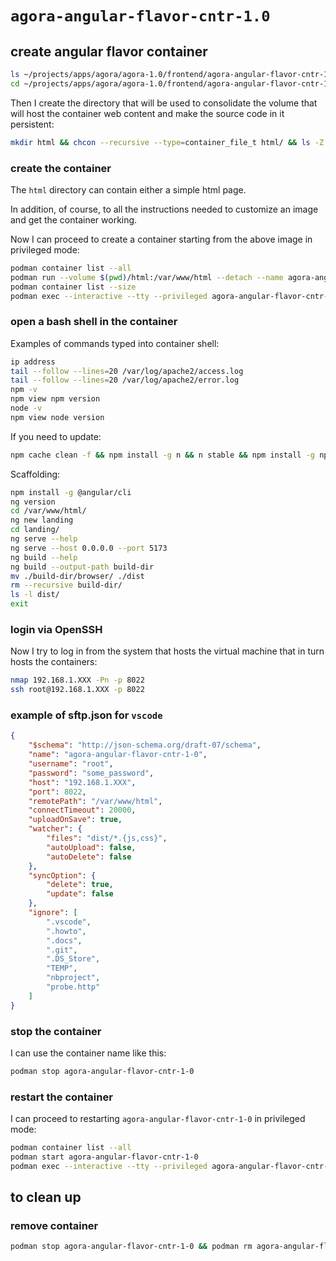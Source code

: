 # `agora-angular-flavor-cntr-1.0`

## create angular flavor container

```bash
ls ~/projects/apps/agora/agora-1.0/frontend/agora-angular-flavor-cntr-1.0
cd ~/projects/apps/agora/agora-1.0/frontend/agora-angular-flavor-cntr-1.0
```

Then I create the directory that will be used to consolidate the volume that will host the container web content and make the source code in it persistent:

```bash
mkdir html && chcon --recursive --type=container_file_t html/ && ls -Z
```

### create the container

The `html` directory can contain either a simple html page.

In addition, of course, to all the instructions needed to customize an image and get the container working.

Now I can proceed to create a container starting from the above image in privileged mode:

```bash
podman container list --all
podman run --volume $(pwd)/html:/var/www/html --detach --name agora-angular-flavor-cntr-1-0 --publish 5173:5173 --publish 8080:80 --publish 8443:443 --publish 8022:22 --pull=never node-app-img:1.0
podman container list --size
podman exec --interactive --tty --privileged agora-angular-flavor-cntr-1-0 bash
```

### open a bash shell in the container

Examples of commands typed into container shell:

```bash
ip address
tail --follow --lines=20 /var/log/apache2/access.log
tail --follow --lines=20 /var/log/apache2/error.log
npm -v
npm view npm version
node -v
npm view node version
```

If you need to update:

```bash
npm cache clean -f && npm install -g n && n stable && npm install -g npm@latest
```

Scaffolding:

```bash
npm install -g @angular/cli
ng version
cd /var/www/html/
ng new landing
cd landing/
ng serve --help
ng serve --host 0.0.0.0 --port 5173
ng build --help
ng build --output-path build-dir
mv ./build-dir/browser/ ./dist
rm --recursive build-dir/
ls -l dist/
exit
```

### login via OpenSSH

Now I try to log in from the system that hosts the virtual machine that in turn hosts the containers:

```bash
nmap 192.168.1.XXX -Pn -p 8022
ssh root@192.168.1.XXX -p 8022
```

### example of sftp.json for `vscode`

```json
{
    "$schema": "http://json-schema.org/draft-07/schema",
    "name": "agora-angular-flavor-cntr-1-0",
    "username": "root",
    "password": "some_password",
    "host": "192.168.1.XXX",
    "port": 8022,
    "remotePath": "/var/www/html",
    "connectTimeout": 20000,
    "uploadOnSave": true,
    "watcher": {
        "files": "dist/*.{js,css}",
        "autoUpload": false,
        "autoDelete": false
    },
    "syncOption": {
        "delete": true,
        "update": false
    },
    "ignore": [
        ".vscode",
        ".howto",
        ".docs",
        ".git",
        ".DS_Store",
        "TEMP",
        "nbproject",
        "probe.http"
    ]
}
```

### stop the container

I can use the container name like this:

```bash
podman stop agora-angular-flavor-cntr-1-0
```

### restart the container

I can proceed to restarting `agora-angular-flavor-cntr-1-0` in privileged mode:

```bash
podman container list --all
podman start agora-angular-flavor-cntr-1-0
podman exec --interactive --tty --privileged agora-angular-flavor-cntr-1-0 bash
```

## to clean up

### remove container

```bash
podman stop agora-angular-flavor-cntr-1-0 && podman rm agora-angular-flavor-cntr-1-0
```
